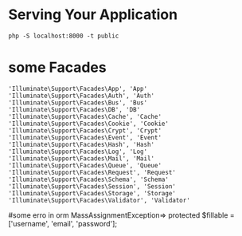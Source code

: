 # Serving Your Application
`php -S localhost:8000 -t public`

# some Facades
`'Illuminate\Support\Facades\App', 'App'`
`'Illuminate\Support\Facades\Auth', 'Auth'`
`'Illuminate\Support\Facades\Bus', 'Bus'`
`'Illuminate\Support\Facades\DB', 'DB'`
`'Illuminate\Support\Facades\Cache', 'Cache'`
`'Illuminate\Support\Facades\Cookie', 'Cookie'`
`'Illuminate\Support\Facades\Crypt', 'Crypt'`
`'Illuminate\Support\Facades\Event', 'Event'`
`'Illuminate\Support\Facades\Hash', 'Hash'`
`'Illuminate\Support\Facades\Log', 'Log'`
`'Illuminate\Support\Facades\Mail', 'Mail'`
`'Illuminate\Support\Facades\Queue', 'Queue'`
`'Illuminate\Support\Facades\Request', 'Request'`
`'Illuminate\Support\Facades\Schema', 'Schema'`
`'Illuminate\Support\Facades\Session', 'Session'`
`'Illuminate\Support\Facades\Storage', 'Storage'`
`'Illuminate\Support\Facades\Validator', 'Validator'`

#some erro in orm
MassAssignmentException=>
protected $fillable = ['username', 'email', 'password'];